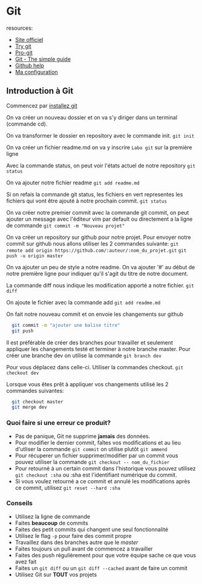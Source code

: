 # Git

resources:
* [Site officiel](http://git-scm.com)
* [Try git](http://try.github.com/)
* [Pro-git](http://git-scm.com/book)
* [Git - The simple guide](http://rogerdudler.github.com/git-guide/)
* [Github help](https://help.github.com/)
* [Ma configuration](https://github.com/alexcp/gitconfig)

## Introduction à Git

Commencez par [installez git](http://git-scm.com/downloads)

On va créer un nouveau dossier et on va s'y diriger dans un terminal (commande cd).

On va transformer le dossier en repository avec le commande init.
`git init`

On va créer un fichier readme.md on va y inscrire `Labo git` sur la première ligne

Avec la commande status, on peut voir l'états actuel de notre repository
`git status`

On va ajouter notre fichier readme
`git add readme.md`

Si on refais la commande git status, les fichiers en vert representes les fichiers qui vont être ajouté à notre prochain commit.
`git status`

On va créer notre premier commit avec la commande git commit, on peut ajouter un message avec l'éditeur vim par default ou directement a la ligne de commande
`git commit -m "Nouveau projet"`

On va créer un repository sur github pour notre projet.
Pour envoyer notre commit sur github nous allons utiliser les 2 commandes suivante:
`git remote add origin https://github.com/:auteur/:nom_du_projet.git`
`git push -u origin master`

On va ajouter un peu de style a notre readme. On va ajouter '#' au début de notre première ligne pour indiquer qu'il s'agit du titre de notre document.

La commande diff nous indique les modification apporté a notre fichier.
`git diff`

On ajoute le fichier avec la commande add
`git add readme.md`

On fait notre nouveau commit et on envoie les changements sur github
```bash
  git commit -m "ajouter une balise titre"
  git push
```

Il est préférable de créer des branches pour travailler et seulement appliquer les changements testé et terminer à notre branche master.
Pour créer une branche dev on utilise la commande 
`git branch dev`

Pour vous déplacez dans celle-ci. Utiliser la commandes checkout.
`git checkout dev`

Lorsque vous êtes prêt à appliquer vos changements utilisé les 2 commandes suivantes:
```bash
  git checkout master
  git merge dev
```

### Quoi faire si une erreur ce produit?

* Pas de panique, Git ne supprime __jamais__ des données.
* Pour modifier le dernier commit, faîtes vos modifications et au lieu d'utliser la commande `git commit` on utilise plutôt `git ammend`
* Pour récuperer un fichier supprimer/modifier par un commit vous pouvez utiliser la commande `git checkout -- nom_du_fichier`
* Pour retourné à un certain commit dans l'historique vous pouvez utilisez `git checkout :sha` ou :sha est l'identifiant numérique du commit.
* Si vous voulez retourné a ce commit et annulé les modifications après ce commit, utilisez `git reset --hard :sha`

### Conseils

* Utilisez la ligne de commande
* Faites __beaucoup__ de commits
* Faites des petit commits qui changent une seul fonctionnalité
* Utilisez le flag `-p` pour faire des commit propre
* Travaillez dans des branches autre que le _master_
* Faites toujours un pull avant de commencez a travailler
* Faites des push régulièrement pour que votre équipe sache ce que vous avez fait
* Faites un `git diff` ou un `git diff --cached` avant de faire un commit
* Utilisez Git sur __TOUT__ vos projets
